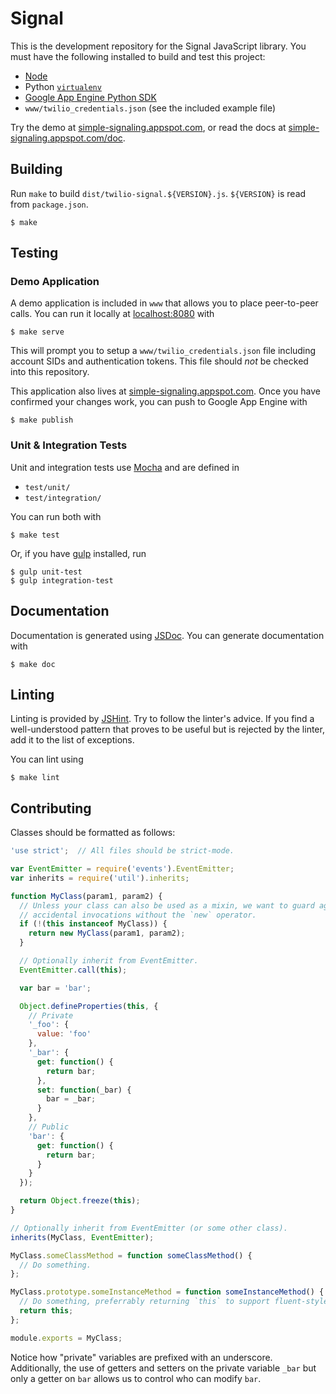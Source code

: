 Signal
======

This is the development repository for the Signal JavaScript library. You must have the following installed to build and test this project:

- [Node](http://nodejs.org/)
- Python [`virtualenv`](http://docs.python-guide.org/en/latest/dev/virtualenvs/) 
- [Google App Engine Python SDK](https://storage.googleapis.com/appengine-sdks/featured/GoogleAppEngineLauncher-1.9.17.dmg)
- `www/twilio_credentials.json` (see the included example file)

Try the demo at [simple-signaling.appspot.com](http://simple-signaling.appspot.com), or read the docs at [simple-signaling.appspot.com/doc](http://simple-signaling.appspot.com/doc).

Building
--------

Run `make` to build `dist/twilio-signal.${VERSION}.js`. `${VERSION}` is read from `package.json`.

```
$ make
```

Testing
-------

### Demo Application

A demo application is included in `www` that allows you to place peer-to-peer calls. You can run it locally at [localhost:8080](http://localhost:8080) with

```
$ make serve
```

This will prompt you to setup a `www/twilio_credentials.json` file including account SIDs and authentication tokens. This file should _not_ be checked into this repository.

This application also lives at [simple-signaling.appspot.com](http://simple-signaling.appspot.com). Once you have confirmed your changes work, you can push to Google App Engine with

```
$ make publish
```

### Unit & Integration Tests

Unit and integration tests use [Mocha](http://mochajs.org/) and are defined in

- `test/unit/`
- `test/integration/`

You can run both with

```
$ make test
```

Or, if you have [gulp](http://gulpjs.com/) installed, run

```
$ gulp unit-test
$ gulp integration-test
```

Documentation
-------------

Documentation is generated using [JSDoc](http://usejsdoc.org/). You can generate documentation with

```
$ make doc
```

Linting
-------

Linting is provided by [JSHint](https://github.com/jshint/jshint/). Try to follow the linter's advice. If you find a well-understood pattern that proves to be useful but is rejected by the linter, add it to the list of exceptions.

You can lint using

```
$ make lint
```

Contributing
------------

Classes should be formatted as follows:

```javascript
'use strict';  // All files should be strict-mode.

var EventEmitter = require('events').EventEmitter;
var inherits = require('util').inherits;

function MyClass(param1, param2) {
  // Unless your class can also be used as a mixin, we want to guard against
  // accidental invocations without the `new` operator.
  if (!(this instanceof MyClass)) {
    return new MyClass(param1, param2);
  }

  // Optionally inherit from EventEmitter.
  EventEmitter.call(this);

  var bar = 'bar';

  Object.defineProperties(this, {
    // Private
    '_foo': {
      value: 'foo'
    },
    '_bar': {
      get: function() {
        return bar;
      },
      set: function(_bar) {
        bar = _bar;
      }
    },
    // Public
    'bar': {
      get: function() {
        return bar;
      }
    }
  });

  return Object.freeze(this);
}

// Optionally inherit from EventEmitter (or some other class).
inherits(MyClass, EventEmitter);

MyClass.someClassMethod = function someClassMethod() {
  // Do something.
};

MyClass.prototype.someInstanceMethod = function someInstanceMethod() {
  // Do something, preferrably returning `this` to support fluent-style.
  return this;
};

module.exports = MyClass;
```

Notice how "private" variables are prefixed with an underscore. Additionally, the use of getters and setters on the private variable `_bar` but only a getter on `bar` allows us to control who can modify `bar`.
